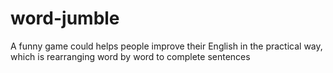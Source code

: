 word-jumble
===========

A funny game could helps people improve their English in the practical way, which is rearranging word by word to complete sentences
